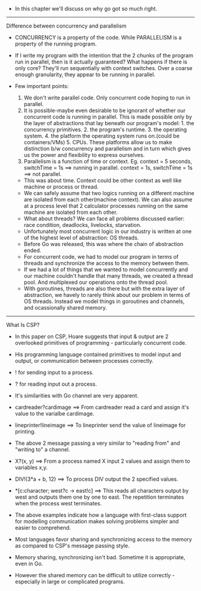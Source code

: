 * In this chapter we'll discuss on why go got so much right.

********************************************************************************

Difference between concurrency and parallelism
* CONCURRENCY is a property of the code. While PARALLELISM is a property of the running program.
* If I write my program with the intention that the 2 chunks of the program run in parallel, then is it actually guaranteed? What happens if there is only core? They'll run sequentially with context switches. Over a coarse enough granularity, they appear to be running in parallel.
* Few important points:
    1. We don't write parallel code. Only concurrent code hoping to run in parallel.
    2. It is possible-maybe even desirable to be ignorant of whether our concurrent code is running in parallel.
        This is made possible only by the layer of abstractions that lay beneath our program's model: 
            1. the concurrency primitives.
            2. the program's runtime.
            3. the operating system.
            4. the platform the operating system runs on.(could be containers/VMs)
            5. CPUs.
        These platforms allow us to make distinction b/w concurrency and parallelism and in turn which gives us the power and flexibility to express ourselves.
    3. Parallelism is a function of time or context. Eg. context = 5 seconds, switchTime = 1s ==> running in parallel. context = 1s, switchTime = 1s ==> not parallel.
    
    * This was about time. Context could be other context as well like machine or process or thread. 
    * We can safely assume that two logics running on a different machine are isolated from each other(machine context). We can also assume at a process level that 2 calculator processes running on the same machine are isolated from each other.
    * What about threads? We can face all problems discussed earlier: race condition, deadlocks, livelocks, starvation.
    * Unfortunately most concurrent logic in our industry is written at one of the highest level of abstraction: OS threads.
    * Before Go was released, this was where the chain of abstraction ended.
    * For concurrent code, we had to model our program in terms of threads and synchronize the access to the memory between them.
    * If we had a lot of things that we wanted to model concurrently and our machine couldn't handle that many threads, we created a thread pool. And multiplexed our operations onto the thread pool.
    * With goroutines, threads are also there but with the extra layer of abstraction, we havely to rarely think about our problem in terms of OS threads. Instead we model things in goroutines and channels, and ocassionally shared memory.

********************************************************************************

What Is CSP?
* In this paper on CSP, Hoare suggests that input & output are 2 overlooked primitives of programming - particularly concurrent code.
* His programming language contained primitives to model input and output, or communication between processes correctly.
* ! for sending input to a process.
* ? for reading input out a process.
* It's similarities with Go channel are very apparent.

* cardreader?cardimage ==> From cardreader read a card and assign it's value to the varialbe cardimage.
* lineprinter!lineimage ==> To lineprinter send the value of lineimage for printing.

* The above 2 message passing a very similar to "reading from" and "writing to" a channel.

* X?(x, y) ==> From a process named X input 2 values and assign them to variables x,y.
* DIV!(3*a + b, 12) ==> To process DIV output the 2 specified values.

* *[c:character; west?c -> east!c] ==> This reads all characters output by west and outputs them one by one to east. The repetition terminates when the process west terminates.

* The above examples indicate how a language with first-class support for modelling communication makes solving problems simpler and easier to comprehend.
* Most languages favor sharing and synchronizing access to the memory as compared to CSP's message passing style.
* Memory sharing, synchronizing isn't bad. Sometime it is appropriate, even in Go.
* However the shared memory can be difficult to utilize correctly - especially in large or complicated programs.